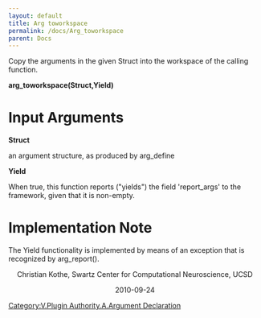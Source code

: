 ```yaml
---
layout: default
title: Arg toworkspace
permalink: /docs/Arg_toworkspace
parent: Docs
---
```


Copy the arguments in the given Struct into the workspace of the calling
function.

**arg_toworkspace(Struct,Yield)**

# Input Arguments

**Struct**

an argument structure, as produced by arg_define

**Yield**

When true, this function reports ("yields") the field 'report_args' to
the framework, given that it is non-empty.

# Implementation Note

The Yield functionality is implemented by means of an exception that is
recognized by arg_report().

<center>

Christian Kothe, Swartz Center for Computational Neuroscience, UCSD

</center>

<center>

2010-09-24

</center>

[Category:V.Plugin Authority.A.Argument
Declaration](/Category:V.Plugin_Authority.A.Argument_Declaration "wikilink")